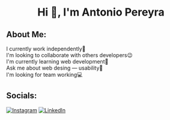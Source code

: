 <h1 align="center">Hi 👋, I'm Antonio Pereyra </h1>




<h2> About Me:</h2>
<p>I currently work independently👣<br>I'm looking to collaborate with others developers😉<br>I'm currently learning web development👾<br>Ask me about web desing — usability📩<br>I'm looking for team working💻</p>


##  Socials:
[![Instagram](https://img.shields.io/badge/Instagram-%23E4405F.svg?logo=Instagram&logoColor=white)](https://instagram.com/antoni_pereyra17) [![LinkedIn](https://img.shields.io/badge/LinkedIn-%230077B5.svg?logo=linkedin&logoColor=white)](https://linkedin.com/in/antonio-pereyra) 




